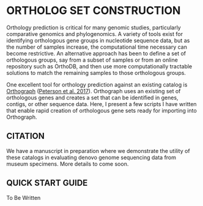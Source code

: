 # ORTHOLOG SET CONSTRUCTION
Orthology prediction is critical for many genomic studies, particularly comparative genomics and phylogenomics. A variety of tools exist for identifying orthologous gene groups in nucleotide sequence data, but as the number of samples increase, the computational time necessary can become restrictive.  An alternative approach has been to define a set of orthologous groups, say from a subset of samples or from an online repository such as OrthoDB, and then use more computationally tractable solutions to match the remaining samples to those orthologous groups.  

One excellent tool for orthology prediction against an existing catalog is [Orthograph](https://github.com/mptrsen/Orthograph) ([Peterson et al. 2017](https://bmcbioinformatics.biomedcentral.com/articles/10.1186/s12859-017-1529-8)). Orthograph uses an existing set of orthologous genes and creates a set that can be identified in genes, contigs, or other sequence data.  Here, I present a few scripts I have written that enable rapid creation of orthologous gene sets ready for importing into Orthograph.

## CITATION

We have a manuscript in preparation where we demonstrate the utility of these catalogs in evaluating denovo genome sequencing data from museum specimens.  More details to come soon.

## QUICK START GUIDE
To Be Written
